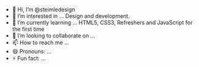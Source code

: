 - 👋 Hi, I’m @steimledesign
- 👀 I’m interested in ... Design and development.
- 🌱 I’m currently learning ... HTML5, CSS3, Refreshers and JavaScript for the first time
- 💞️ I’m looking to collaborate on ...
- 📫 How to reach me ...
- 😄 Pronouns: ...
- ⚡ Fun fact: ...

<!---
steimledesign/steimledesign is a ✨ special ✨ repository because its `README.md` (this file) appears on your GitHub profile.
You can click the Preview link to take a look at your changes.
--->
